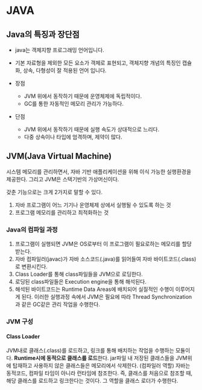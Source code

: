 # JAVA
## Java의 특징과 장단점
- java는 객체지향 프로그래밍 언어입니다.
- 기본 자료형을 제외한 모든 요소가 객체로 표현되고, 객체지향 개념의 특징인 캡슐화, 상속, 다형성이 잘 적용된 언어 입니다.

- 장점
    - JVM 위에서 동작하기 때문에 운영체제에 독립적이다.
    - GC를 통한 자동적인 메모리 관리가 가능하다.
- 단점
    - JVM 위에서 동작하기 때문에 실행 속도가 상대적으로 느리다.
    - 다중 상속이나 타입에 엄격하며, 제약이 많다.

## JVM(Java Virtual Machine)
시스템 메모리를 관리하면서, 자바 기반 애플리케이션을 위해 이식 가능한 실행환경을 제공한다. 그리고 JVM은 스택기반의 가상머신이다.

갖춘 기능으로는 크게 2가지로 말할 수 있다.
1. 자바 프로그램이 어느 기기나 운영체제 상에서 실행될 수 있도록 하는 것
2. 프로그램 메모리를 관리하고 최적화하는 것

### Java의 컴파일 과정
1. 프로그램이 실행되면 JVM은 OS로부터 이 프로그램이 필요로하는 메모리를 할당받는다.
2. 자바 컴파일러(javac)가 자바 소스코드(.java)를 읽어들여 자바 바이트코드(.class)로 변환시킨다.
3. Class Loader를 통해 class파일들을 JVM으로 로딩한다.
4. 로딩된 class파일들은 Execution engine을 통해 해석된다.
5. 해석된 바이트코드는 Runtime Data Areas에 배치되어 실질적인 수행이 이루어지게 된다.
이러한 실행과정 속에서 JVM은 필요에 따라 Thread Synchronization과 같은 GC같은 관리 작업을 수행한다.


### JVM 구성
#### Class Loader
JVM내로 클래스(.class)를 로드하고, 링크를 통해 배치하는 작업을 수행하는 모듈이다. **Runtime시에 동적으로 클래스를 로드**한다. jar파일 내 저장된 클래스들을 JVM위에 탑재하고 사용하지 않은 클래스들은 메모리에서 삭제한다. (컴파일러 역할) 자바는 동적코드, 컴파일 타임이 아니라 런타임에 참조한다. 즉, 클래스를 처음으로 참조할 때, 해당 클래스를 로드하고 링크한다는 것이다. 그 역할을 클래스 로더가 수행한다.
